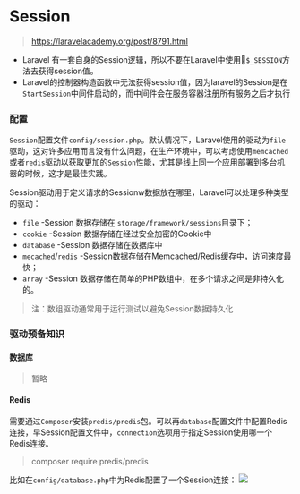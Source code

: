 # Session
> https://laravelacademy.org/post/8791.html

* Laravel 有一套自身的Session逻辑，所以不要在Laravel中使用`$_SESSION`方法去获得session值。
* Laravel的控制器构造函数中无法获得session值，因为laravel的Session是在`StartSession`中间件启动的，而中间件会在服务容器注册所有服务之后才执行

### 配置
`Session`配置文件`config/session.php`。默认情况下，Laravel使用的驱动为`file`驱动，这对许多应用而言没有什么问题，在生产环境中，可以考虑使用`memcached`或者`redis`驱动以获取更加的`Session`性能，尤其是线上同一个应用部署到多台机器的时候，这才是最佳实践。

Session驱动用于定义请求的Sessionw数据放在哪里，Laravel可以处理多种类型的驱动：

* `file` -Session 数据存储在 `storage/framework/sessions`目录下；
* `cookie` -Session 数据存储在经过安全加密的Cookie中
* `database` -Session 数据存储在数据库中
* `mecached`/`redis` -Session数据存储在Memcached/Redis缓存中，访问速度最快；
* `array` -Session 数据存储在简单的PHP数组中，在多个请求之间是非持久化的。

> 注：数组驱动通常用于运行测试以避免Session数据持久化

### 驱动预备知识
#### 数据库
> 暂略

#### Redis
需要通过`Composer`安装`predis/predis`包。可以再`database`配置文件中配置Redis连接，早Session配置文件中，`connection`选项用于指定Session使用哪一个Redis连接。
> composer require  predis/predis

比如在`config/database.php`中为Redis配置了一个Session连接：
![](https://static.laravelacademy.org/wp-content/uploads/2018/03/15098120616851.jpg)